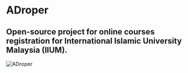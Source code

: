 # ADroper
## Open-source project for online courses registration for International Islamic University Malaysia (IIUM).

![ADroper](https://raw.githubusercontent.com/binary-torch/ADroper/master/public/images/ADroper.png)